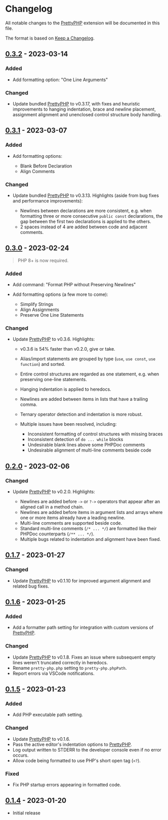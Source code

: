 # Changelog

All notable changes to the [PrettyPHP] extension will be documented in this file.

The format is based on [Keep a Changelog](https://keepachangelog.com/en/1.0.0/).

## [0.3.2] - 2023-03-14

### Added

- Add formatting option: "One Line Arguments"

### Changed

- Update bundled [PrettyPHP] to v0.3.17, with fixes and heuristic improvements to hanging indentation, brace and newline
  placement, assignment alignment and unenclosed control structure body handling.

## [0.3.1] - 2023-03-07

### Added

- Add formatting options:

  - Blank Before Declaration
  - Align Comments

### Changed

- Update bundled [PrettyPHP] to v0.3.13. Highlights (aside from bug fixes and performance improvements):

  - Newlines between declarations are more consistent, e.g. when formatting three or more consecutive `public const`
    declarations, the gap between the first two declarations is applied to the others.
  - 2 spaces instead of 4 are added between code and adjacent comments.

## [0.3.0] - 2023-02-24

> PHP 8+ is now required.

### Added

- Add command: "Format PHP without Preserving Newlines"
- Add formatting options (a few more to come):

  - Simplify Strings
  - Align Assignments
  - Preserve One Line Statements

### Changed

- Update [PrettyPHP] to v0.3.6. Highlights:

  - v0.3.6 is 54% faster than v0.2.0, give or take.
  - Alias/import statements are grouped by type (`use`, `use const`, `use function`) and sorted.
  - Entire control structures are regarded as one statement, e.g. when preserving one-line statements.
  - Hanging indentation is applied to heredocs.
  - Newlines are added between items in lists that have a trailing comma.
  - Ternary operator detection and indentation is more robust.
  - Multiple issues have been resolved, including:

    - Inconsistent formatting of control structures with missing braces
    - Inconsistent detection of `do ... while` blocks
    - Undesirable blank lines above some PHPDoc comments
    - Undesirable alignment of multi-line comments beside code

## [0.2.0] - 2023-02-06

### Changed

- Update [PrettyPHP] to v0.2.0. Highlights:

  - Newlines are added before `->` or `?->` operators that appear after an aligned call in a method chain.
  - Newlines are added before items in argument lists and arrays where one or more items already have a leading newline.
  - Multi-line comments are supported beside code.
  - Standard multi-line comments (`/* ... */`) are formatted like their PHPDoc counterparts (`/** ... */`).
  - Multiple bugs related to indentation and alignment have been fixed.

## [0.1.7] - 2023-01-27

### Changed

- Update [PrettyPHP] to v0.1.10 for improved argument alignment and related bug fixes.

## [0.1.6] - 2023-01-25

### Added

- Add a formatter path setting for integration with custom versions of [PrettyPHP].

### Changed

- Update [PrettyPHP] to v0.1.8. Fixes an issue where subsequent empty lines weren't truncated correctly in heredocs.
- Rename `pretty-php.php` setting to `pretty-php.phpPath`.
- Report errors via VSCode notifications.

## [0.1.5] - 2023-01-23

### Added

- Add PHP executable path setting.

### Changed

- Update [PrettyPHP] to v0.1.6.
- Pass the active editor's indentation options to [PrettyPHP].
- Log output written to STDERR to the developer console even if no error occurs.
- Allow code being formatted to use PHP's short open tag (`<?`).

### Fixed

- Fix PHP startup errors appearing in formatted code.

## [0.1.4] - 2023-01-20

- Initial release


[0.3.2]: https://github.com/lkrms/vscode-pretty-php/releases/tag/v0.3.2
[0.3.1]: https://github.com/lkrms/vscode-pretty-php/releases/tag/v0.3.1
[0.3.0]: https://github.com/lkrms/vscode-pretty-php/releases/tag/v0.3.0
[0.2.0]: https://github.com/lkrms/vscode-pretty-php/releases/tag/v0.2.0
[0.1.7]: https://github.com/lkrms/vscode-pretty-php/releases/tag/v0.1.7
[0.1.6]: https://github.com/lkrms/vscode-pretty-php/releases/tag/v0.1.6
[0.1.5]: https://github.com/lkrms/vscode-pretty-php/releases/tag/v0.1.5
[0.1.4]: https://github.com/lkrms/vscode-pretty-php/releases/tag/v0.1.4
[PrettyPHP]: https://github.com/lkrms/pretty-php
